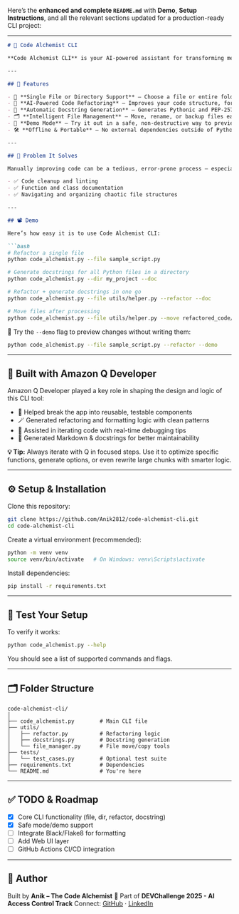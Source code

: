 Here’s the **enhanced and complete `README.md`** with **Demo**, **Setup Instructions**, and all the relevant sections updated for a production-ready CLI project:

---

````markdown
# 🧪 Code Alchemist CLI

**Code Alchemist CLI** is your AI-powered assistant for transforming messy codebases into clean, well-documented, and beautifully organized projects — all from the command line. It helps you refactor Python files, generate docstrings, and organize your files effortlessly using smart automation.

---

## 🌟 Features

- 📂 **Single File or Directory Support** – Choose a file or entire folder for processing.
- 🧠 **AI-Powered Code Refactoring** – Improves your code structure, formatting, and readability.
- 🧾 **Automatic Docstring Generation** – Generates Pythonic and PEP-257-compliant docstrings.
- 🗂️ **Intelligent File Management** – Move, rename, or backup files easily with CLI options.
- 🧪 **Demo Mode** – Try it out in a safe, non-destructive way to preview changes.
- 🛠️ **Offline & Portable** – No external dependencies outside of Python and a few standard libraries.

---

## 🧩 Problem It Solves

Manually improving code can be a tedious, error-prone process — especially when maintaining large or legacy projects. **Code Alchemist CLI** automates:

- ✅ Code cleanup and linting
- ✅ Function and class documentation
- ✅ Navigating and organizing chaotic file structures

---

## 📽️ Demo

Here’s how easy it is to use Code Alchemist CLI:

```bash
# Refactor a single file
python code_alchemist.py --file sample_script.py

# Generate docstrings for all Python files in a directory
python code_alchemist.py --dir my_project --doc

# Refactor + generate docstrings in one go
python code_alchemist.py --file utils/helper.py --refactor --doc

# Move files after processing
python code_alchemist.py --file utils/helper.py --move refactored_code/
````

🧪 Try the `--demo` flag to preview changes without writing them:

```bash
python code_alchemist.py --file sample_script.py --refactor --demo
```

---

## 🧠 Built with Amazon Q Developer

Amazon Q Developer played a key role in shaping the design and logic of this CLI tool:

* 🧱 Helped break the app into reusable, testable components
* 🪄 Generated refactoring and formatting logic with clean patterns
* 🔁 Assisted in iterating code with real-time debugging tips
* 📄 Generated Markdown & docstrings for better maintainability

**💡 Tip:** Always iterate with Q in focused steps. Use it to optimize specific functions, generate options, or even rewrite large chunks with smarter logic.

---

## ⚙️ Setup & Installation

Clone this repository:

```bash
git clone https://github.com/Anik2812/code-alchemist-cli.git
cd code-alchemist-cli
```

Create a virtual environment (recommended):

```bash
python -m venv venv
source venv/bin/activate   # On Windows: venv\Scripts\activate
```

Install dependencies:

```bash
pip install -r requirements.txt
```

---

## 🧪 Test Your Setup

To verify it works:

```bash
python code_alchemist.py --help
```

You should see a list of supported commands and flags.

---

## 🗂️ Folder Structure

```
code-alchemist-cli/
│
├── code_alchemist.py        # Main CLI file
├── utils/
│   ├── refactor.py          # Refactoring logic
│   ├── docstrings.py        # Docstring generation
│   └── file_manager.py      # File move/copy tools
├── tests/
│   └── test_cases.py        # Optional test suite
├── requirements.txt         # Dependencies
└── README.md                # You're here
```

---

## ✅ TODO & Roadmap

* [x] Core CLI functionality (file, dir, refactor, docstring)
* [x] Safe mode/demo support
* [ ] Integrate Black/Flake8 for formatting
* [ ] Add Web UI layer
* [ ] GitHub Actions CI/CD integration

---

## 🙌 Author

Built by **Anik – The Code Alchemist** 🔮
Part of **DEVChallenge 2025 - AI Access Control Track**
Connect: [GitHub](https://github.com/Anik2812) · [LinkedIn](https://linkedin.com/in/anik2812)
